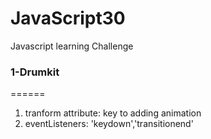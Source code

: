 # JavaScript30
Javascript learning Challenge

### 1-Drumkit
======
1. tranform attribute: key to adding animation
2. eventListeners: 'keydown','transitionend'
